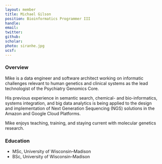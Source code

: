 ```yaml
---
layout: member
title: Michael Gilson
position: Bioinformatics Programmer​ III
handle: 
email: 
twitter:
github:
scholar: 
photo: siranhe.jpg
ucsf: 
---
```


### Overview
Mike is a data engineer and software architect working on informatic challenges relevant to human genetics and clinical systems as the lead technologist of the Psychiatry Genomics Core.  

His previous experience in semantic search, chemical- and bio-informatics, systems integration, and big data analytics is being applied to the design and implementation of Next Generation Sequencing (NGS) solutions in the Amazon and Google Cloud Platforms.  

Mike enjoys teaching, training, and staying current with molecular genetics research.

### Education
- MSc, University of Wisconsin–Madison
- BSc, University of Wisconsin–Madison